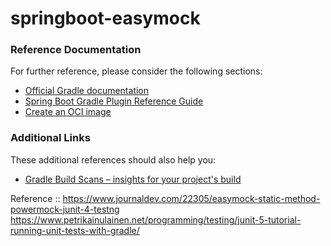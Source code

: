 # springboot-easymock

### Reference Documentation
For further reference, please consider the following sections:

* [Official Gradle documentation](https://docs.gradle.org)
* [Spring Boot Gradle Plugin Reference Guide](https://docs.spring.io/spring-boot/docs/2.3.0.RELEASE/gradle-plugin/reference/html/)
* [Create an OCI image](https://docs.spring.io/spring-boot/docs/2.3.0.RELEASE/gradle-plugin/reference/html/#build-image)

### Additional Links
These additional references should also help you:

* [Gradle Build Scans – insights for your project's build](https://scans.gradle.com#gradle)

Reference ::
https://www.journaldev.com/22305/easymock-static-method-powermock-junit-4-testng
https://www.petrikainulainen.net/programming/testing/junit-5-tutorial-running-unit-tests-with-gradle/

